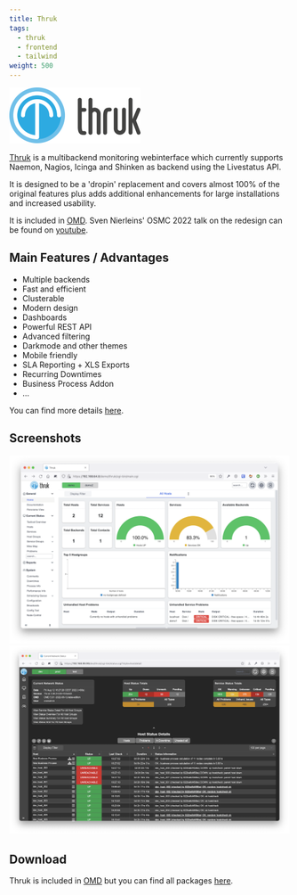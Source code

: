 ```yaml
---
title: Thruk
tags:
  - thruk
  - frontend
  - tailwind
weight: 500
---
```

<img class="pb-4" src="logo_thruk.png" alt="Thruk"/>

[Thruk](https://www.thruk.org) is a multibackend monitoring webinterface which currently supports Naemon, Nagios, Icinga and Shinken as backend using the Livestatus API.

It is designed to be a 'dropin' replacement and covers almost 100% of the original features plus adds additional enhancements for large installations and increased usability.

It is included in [OMD](docs/omd/). Sven Nierleins' OSMC 2022 talk on the redesign can be found on [youtube](https://www.youtube.com/watch?v=ikMp5M3kt3k).

## Main Features / Advantages

- Multiple backends
- Fast and efficient
- Clusterable
- Modern design
- Dashboards
- Powerful REST API
- Advanced filtering
- Darkmode and other themes
- Mobile friendly
- SLA Reporting + XLS Exports
- Recurring Downtimes
- Business Process Addon
- ...

You can find more details [here](https://www.thruk.org/documentation/introduction.html#_reasons-to-choose-thruk).

## Screenshots

<img src="home.png"/>
<img src="status-dark.png"/>

## Download
Thruk is included in [OMD](docs/omd/) but you can find all packages [here](https://www.thruk.org/download.html).